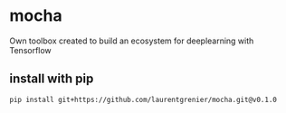 # mocha
Own toolbox created to build an ecosystem for deeplearning with Tensorflow


## install with pip
```bash
pip install git+https://github.com/laurentgrenier/mocha.git@v0.1.0
```